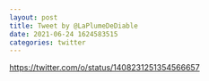 ```yaml
--- 
layout: post 
title: Tweet by @LaPlumeDeDiable 
date: 2021-06-24 1624583515 
categories: twitter 
--- 
```

https://twitter.com/o/status/1408231251354566657